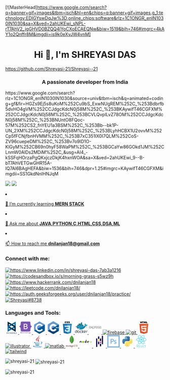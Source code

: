 
[![MasterHead]https://www.google.com/search?q=banner+gif+images&tbm=isch&hl=en&chips=q:banner+gif+images,g_1:technology:EDIGYswDqJw%3D,online_chips:software&rlz=1C1ONGR_enIN1030IN1030&sa=X&ved=2ahUKEwi_sNPL-rT7AhV2_jgGHVD0BZQQ4lYoCXoECAEQNw&biw=1519&bih=746#imgrc=4kAY1o2Qnffr8M&imgdii=is9k0eXvJW4vnM]<h1 align="center">Hi 👋, I'm SHREYASI DAS</h1>
https://github.com/Shreyasi-21/Shreyasi--21
<h3 align="center">A passionate developer from India</h3>
https://www.google.com/search?rlz=1C1ONGR_enIN1030IN1030&source=univ&tbm=isch&q=animated+coding+gf&fir=HGZs9Ej5s8uKoM%252Cu9bS_ExwNUgREM%252C_%253Bdbrfb5dvHO4gVM%252CCJdgcKdcN0j58M%252C_%253BKAywifT46CGFXM%252CCJdgcKdcN0j58M%252C_%253BCVLQvplLvZ78OM%252CCJdgcKdcN0j58M%252C_%253BNUntO8FQoc-57M%252CS2_fnYEU1a3BSM%252C_%253Bb--bk1P-UN_2XM%252CCJdgcKdcN0j58M%252C_%253BLyhHCBX1U2ovvM%252Cp5fFCNjfbnHVMM%252C_%253B7xC351lX0I7QLM%252CoS-ZV96cuepeDM%252C_%253Bv7o9lD1O-KlGyM%252CB69n0hyF58WaPM%252C_%253BGCaYw86GOkd1JM%252CLnmW0AlDs2MDiM%252C_&usg=AI4_-kSSFqHOrzaPgQKxjczDkjK4hxnWOA&sa=X&ved=2ahUKEwi_9--B-bT7AhVETGwGHR15A-IQ7Al6BAgHEFA&biw=1536&bih=746&dpr=1.25#imgrc=KAywifT46CGFXM&imgdii=SS1GkdNnlHNJqM
<p align="left"> <img src="https://www.google.com/search?rlz=1C1ONGR_enIN1030IN1030&source=univ&tbm=isch&q=animated+coding+gf&fir=HGZs9Ej5s8uKoM%252Cu9bS_ExwNUgREM%252C_%253Bdbrfb5dvHO4gVM%252CCJdgcKdcN0j58M%252C_%253BKAywifT46CGFXM%252CCJdgcKdcN0j58M%252C_%253BCVLQvplLvZ78OM%252CCJdgcKdcN0j58M%252C_%253BNUntO8FQoc-57M%252CS2_fnYEU1a3BSM%252C_%253Bb--bk1P-UN_2XM%252CCJdgcKdcN0j58M%252C_%253BLyhHCBX1U2ovvM%252Cp5fFCNjfbnHVMM%252C_%253B7xC351lX0I7QLM%252CoS-ZV96cuepeDM%252C_%253Bv7o9lD1O-KlGyM%252CB69n0hyF58WaPM%252C_%253BGCaYw86GOkd1JM%252CLnmW0AlDs2MDiM%252C_&usg=AI4_-kSSFqHOrzaPgQKxjczDkjK4hxnWOA&sa=X&ved=2ahUKEwi_9--B-bT7AhVETGwGHR15A-IQ7Al6BAgHEFA&biw=1536&bih=746&dpr=1.25#imgrc=KAywifT46CGFXM&imgdii=SS1GkdNnlHNJqM

<p align="left"> <a href="https://twitter.com/" target="blank"><img src=https://cdn.dribbble.com/users/4055494/screenshots/15215756/media/d2b66c4ca0192aa26d103448b3d1518b.gif

- 🌱 I’m currently learning **MERN STACK**

- 💬 Ask me about **JAVA,PYTHON,C,HTML,CSS,DSA,ML**

- 📫 How to reach me **dnilanjan18@gmail.com**

<h3 align="left">Connect with me:</h3>
<p align="left">
<a href="https://linkedin.com/in/https://www.linkedin.com/in/shreyasi-das-7ab3a1216" target="blank"><img align="center" src="https://raw.githubusercontent.com/rahuldkjain/github-profile-readme-generator/master/src/images/icons/Social/linked-in-alt.svg" alt="https://www.linkedin.com/in/shreyasi-das-7ab3a1216" height="30" width="40" /></a>
<a href="https://codesandbox.com/https://codesandbox.io/s/morning-grass-s5wz9h" target="blank"><img align="center" src="https://raw.githubusercontent.com/rahuldkjain/github-profile-readme-generator/master/src/images/icons/Social/codesandbox.svg" alt="https://codesandbox.io/s/morning-grass-s5wz9h" height="30" width="40" /></a>
<a href="https://www.hackerrank.com/https://www.hackerrank.com/dnilanjan18" target="blank"><img align="center" src="https://raw.githubusercontent.com/rahuldkjain/github-profile-readme-generator/master/src/images/icons/Social/hackerrank.svg" alt="https://www.hackerrank.com/dnilanjan18" height="30" width="40" /></a>
<a href="https://www.leetcode.com/https://leetcode.com/dnilanjan18/" target="blank"><img align="center" src="https://raw.githubusercontent.com/rahuldkjain/github-profile-readme-generator/master/src/images/icons/Social/leet-code.svg" alt="https://leetcode.com/dnilanjan18/" height="30" width="40" /></a>
<a href="https://auth.geeksforgeeks.org/user/https://auth.geeksforgeeks.org/user/dnilanjan18/practice/" target="blank"><img align="center" src="https://raw.githubusercontent.com/rahuldkjain/github-profile-readme-generator/master/src/images/icons/Social/geeks-for-geeks.svg" alt="https://auth.geeksforgeeks.org/user/dnilanjan18/practice/" height="30" width="40" /></a>
<a href="https://discord.gg/Shreyasi#8738" target="blank"><img align="center" src="https://raw.githubusercontent.com/rahuldkjain/github-profile-readme-generator/master/src/images/icons/Social/discord.svg" alt="Shreyasi#8738" height="30" width="40" /></a>
</p>

<h3 align="left">Languages and Tools:</h3>
<p align="left"> <a href="https://backbonejs.org" target="_blank" rel="noreferrer"> <img src="https://raw.githubusercontent.com/devicons/devicon/master/icons/backbonejs/backbonejs-original-wordmark.svg" alt="backbonejs" width="40" height="40"/> </a> <a href="https://getbootstrap.com" target="_blank" rel="noreferrer"> <img src="https://raw.githubusercontent.com/devicons/devicon/master/icons/bootstrap/bootstrap-plain-wordmark.svg" alt="bootstrap" width="40" height="40"/> </a> <a href="https://www.cprogramming.com/" target="_blank" rel="noreferrer"> <img src="https://raw.githubusercontent.com/devicons/devicon/master/icons/c/c-original.svg" alt="c" width="40" height="40"/> </a> <a href="https://www.w3schools.com/cpp/" target="_blank" rel="noreferrer"> <img src="https://raw.githubusercontent.com/devicons/devicon/master/icons/cplusplus/cplusplus-original.svg" alt="cplusplus" width="40" height="40"/> </a> <a href="https://www.w3schools.com/css/" target="_blank" rel="noreferrer"> <img src="https://raw.githubusercontent.com/devicons/devicon/master/icons/css3/css3-original-wordmark.svg" alt="css3" width="40" height="40"/> </a> <a href="https://www.docker.com/" target="_blank" rel="noreferrer"> <img src="https://raw.githubusercontent.com/devicons/devicon/master/icons/docker/docker-original-wordmark.svg" alt="docker" width="40" height="40"/> </a> <a href="https://expressjs.com" target="_blank" rel="noreferrer"> <img src="https://raw.githubusercontent.com/devicons/devicon/master/icons/express/express-original-wordmark.svg" alt="express" width="40" height="40"/> </a> <a href="https://firebase.google.com/" target="_blank" rel="noreferrer"> <img src="https://www.vectorlogo.zone/logos/firebase/firebase-icon.svg" alt="firebase" width="40" height="40"/> </a> <a href="https://git-scm.com/" target="_blank" rel="noreferrer"> <img src="https://www.vectorlogo.zone/logos/git-scm/git-scm-icon.svg" alt="git" width="40" height="40"/> </a> <a href="https://www.w3.org/html/" target="_blank" rel="noreferrer"> <img src="https://raw.githubusercontent.com/devicons/devicon/master/icons/html5/html5-original-wordmark.svg" alt="html5" width="40" height="40"/> </a> <a href="https://www.adobe.com/in/products/illustrator.html" target="_blank" rel="noreferrer"> <img src="https://www.vectorlogo.zone/logos/adobe_illustrator/adobe_illustrator-icon.svg" alt="illustrator" width="40" height="40"/> </a> <a href="https://www.java.com" target="_blank" rel="noreferrer"> <img src="https://raw.githubusercontent.com/devicons/devicon/master/icons/java/java-original.svg" alt="java" width="40" height="40"/> </a> <a href="https://www.mathworks.com/" target="_blank" rel="noreferrer"> <img src="https://upload.wikimedia.org/wikipedia/commons/2/21/Matlab_Logo.png" alt="matlab" width="40" height="40"/> </a> <a href="https://www.mongodb.com/" target="_blank" rel="noreferrer"> <img src="https://raw.githubusercontent.com/devicons/devicon/master/icons/mongodb/mongodb-original-wordmark.svg" alt="mongodb" width="40" height="40"/> </a> <a href="https://nodejs.org" target="_blank" rel="noreferrer"> <img src="https://raw.githubusercontent.com/devicons/devicon/master/icons/nodejs/nodejs-original-wordmark.svg" alt="nodejs" width="40" height="40"/> </a> <a href="https://pandas.pydata.org/" target="_blank" rel="noreferrer"> <img src="https://raw.githubusercontent.com/devicons/devicon/2ae2a900d2f041da66e950e4d48052658d850630/icons/pandas/pandas-original.svg" alt="pandas" width="40" height="40"/> </a> <a href="https://www.photoshop.com/en" target="_blank" rel="noreferrer"> <img src="https://raw.githubusercontent.com/devicons/devicon/master/icons/photoshop/photoshop-line.svg" alt="photoshop" width="40" height="40"/> </a> <a href="https://www.python.org" target="_blank" rel="noreferrer"> <img src="https://raw.githubusercontent.com/devicons/devicon/master/icons/python/python-original.svg" alt="python" width="40" height="40"/> </a> <a href="https://reactjs.org/" target="_blank" rel="noreferrer"> <img src="https://raw.githubusercontent.com/devicons/devicon/master/icons/react/react-original-wordmark.svg" alt="react" width="40" height="40"/> </a> <a href="https://tailwindcss.com/" target="_blank" rel="noreferrer"> <img src="https://www.vectorlogo.zone/logos/tailwindcss/tailwindcss-icon.svg" alt="tailwind" width="40" height="40"/> </a> </p>

<p><img align="left" src="https://github-readme-stats.vercel.app/api/top-langs?username=shreyasi-21&show_icons=true&locale=en&layout=compact" alt="shreyasi-21" /></p>

<p>&nbsp;<img align="center" src="https://github-readme-stats.vercel.app/api?username=shreyasi-21&show_icons=true&locale=en" alt="shreyasi-21" /></p>

<p><img align="center" src="https://github-readme-streak-stats.herokuapp.com/?user=shreyasi-21&" alt="shreyasi-21" /></p>
